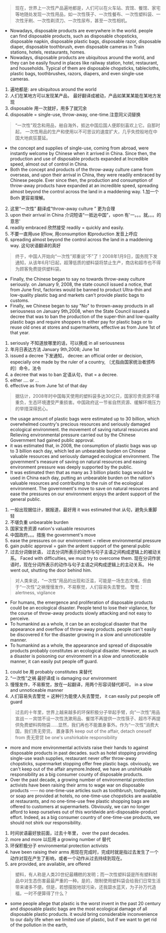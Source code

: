 >现在，世界上一次性产品遍地都是，人们可以在火车站、宾馆、餐馆、家宅等地随处发现一次性用品，如一次性筷子、一次性餐布、一次性塑料袋、一次性牙刷、一次性剃须刀、一次性尿布，甚至一次性相机。
- Nowadays, disposable products are everywhere in the world. people can find disposable products, such as disposable chopsticks, disposable napkin, disposable plastic bags, disposable razor, disposable diaper, disposable toothbrush, even disposable cameras in Train stations, hotels, restaurants, homes.
-  Nowadays, disposable products are ubiquitous around the world, and they can be easily found in places like railway station, hotel, restaurant, and households. Typical of them are disposable chopsticks, tablecloths, plastic bags, toothbrushes, razors, diapers, and even single-use cameras.
1. 遍地都是: are ubiquitous around the world
2. 人们在某地方可以发现某产品， 最好翻译成被动，产品如某某某能在某地方发现
3. disposable 用一次就好，用多了就冗余
4. disposable = single-use, throw-away, one-time.注意同义词替换
>“一次性"观念和用品，舶自海外，抵达中国后国人便即刻喜欢上它。自那时起， 一次性用品的生产和使用以不可思议的速度扩大，几乎失控般地在中国大地疯狂蔓延。
- the concept and supplies of single-use, coming from abroad, were instantly welcome by Chinese when it arrived in China. Since then, the production and use of disposable products expanded at Incredible speed, almost out of control in China.
- Both the concept and products of the throw-away culture came from overseas, and upon their arrival in China, they were readily embraced by Chinese people. Ever since then, the production and consumption of throw-away products have expanded at an incredible speed, spreading almost beyond the control across the land in a maddening way.
1.加一个Both 更容易理解。
2. 这里“一次性” 翻译成“throw-away culture ” 更为合理
3. upon their arrival in China 介词短语“一抵达中国”，upon 有'一。。。就。。。的意思'
4. readily embraced 欣然接受 readily = quickly and easily.
5. 不要一直用use 好low, 用consumption 和production 发音上呼应
6.  spreading almost beyond the control across the land in a maddening way. 这句状语翻译的真好
>  终于，中国人开始向“一次性”郑重说“不”了！2008年1月9日，国务院下发通知，从该年6月1日起，超薄低质的塑料袋将禁止生产，商店和超市也不得为顾客免费提供塑料袋。
- Finally, the Chinese began to say no towards throw-away culture seriously. on January 9, 2008, the state council issued a notice, that from June first, factories would be banned to product Ultra-thin and low-quality plastic bag and markets can't provide plastic bags to customs.
- Finally, we Chinese began to say "No" to thrown-away products in all seriousness on January 9th,2008, when the State Council issued a decree that was to ban the production of the super-thin and low-quality plastic bags and require shoppers to either pay for plastic bags or to reuse old ones at stores and supermarkets, effective as from June 1st of that year.
1. seriously 不知道放哪里的话，可以换成 in all seriousness
2. 年月日表达方法 January 9th,2008; June 1st
3.  issued a decree 下发通知，  decree: an official order or decision, especially one made by the ruler of a country, 〔尤指由国家统治者颁布的〕命令，法令
4.  a decree that was to ban 定语从句，that = a decree.
5. either .... or ... 
6. effective as from June 1st of that day 

>据估计，2008年时中国每天使用的塑料袋多达30亿只，国家珍贵资源不堪重负，生态环境遭受严重损害。中国政府这一节省自然资源、缓解环境压力的举措深得民心。
- the usage amount of plastic bags were estimated up to 30 billion, which overwhelmed country's precious resources and seriously damaged ecological environment. the movement of saving natural resources and Relieving environmental pressure carried out by the Chinese Government had gained public approval.
- it was estimated that, in 2008, the consumption of plastic bags was up to 3 billion each day, which led an unbearable burden on Chinese valuable resources and seriously damaged ecological environment. The government's measure of saving on natural resources and easing environment pressure was deeply supported by the public. 
- It was estimated then that as many as 3 billion plastic bags would be used in China each day, putting an unbearable burden on the nation's valuable resources and contributing to the ruin of the ecological environment. The government's move to save on natural resources and ease the pressures on our environment enjoys the ardent support of the general public. 
1. 一般出现据估计，据报道，最好用 it was estimated that 从句，避免头重脚轻
2. 不堪负重 unbearable burden
3. 国家宝贵资源  nation's valuable resources
4. 中国政府。。。措施 the government's move 
5. ease the pressures on our environment = relieve environmental pressure
6. gain public approval = gain the ardent support of the general public
7. 过去分词做状语， 过去分词所表示的动作与句子主语之间构成逻辑上的被动关系。
Faced with difficulties, we must try to overcome them.
 现在分词作状语时，现在分词所表示的动作与句子主语之间构成逻辑上的主动关系。
He went out, shutting the door behind him.
> 对人类来说，“一次性”用品的出现和泛滥，可能是一场生态灾难。但由于“一次性”之祸慢慢发作，不易察觉，人们容易失去警觉。
警觉： alertness, vigilance
- For humans, the emergence and proliferation of disposable products could be an ecological disaster.
People tend to lose their vigilance, for the course of throw-away products slowly attacking and not easy to perceive.
- To humankind as a whole, it can be an ecological disaster that the appearance and overflow of throw-away products. people can't easily be discovered it for the disaster growing in a slow and unnoticeable manner.
- To humankind as a whole, the appearance and spread of disposable products probably constitutes an ecological disaster. However, as such a disaster is poisoning our environment in a slow and unnoticeable manner, it can easily put people off guard.
1. could be 用 probably constitutes 来替代
2. “一次性”之祸 最好译成 is damaging our environment
3. 慢慢发作，不易察觉，放在一起翻译，用两个形容词替代即可。 in a slow and unnoticeable manner
4. 人们容易失去警觉 = 这种行为能使人失去警觉， it can easily put people off guard
>过去的十年里，世界上越来越多的环保积极分子举起手臂，向“一次性”用品宣战－－宾馆不设一次性洗漱用品、餐馆不再提供一次性筷子、超市不再提供免费塑料购物袋......显然，我们再也不能置身事外。作为“一次性”消费大国，我们责无旁贷。
置身事外 keep out of the affair, detach oneself from
责无旁贷 be one's unshirkable responsibility

- more and more environmental activists raise their hands to against disposable products in past decades. such as hotel stopping providing single-use wash supplies, restaurant never offer throw-away chopsticks, supermarket stopping offer free plastic bags. obviously, we can't keep out of the affair anymore.Indeed,  we have an unshirkable responsibility as a big consumer county of disposable products.
- Over the past decade, a growing number of environmental protection activists have been raising their arms to wage war on disposable products ---- no one-time-use articles such as toothbrush, toothpaste, or soap are provided at hotels, no one-time-use chopsticks are available at restaurants, and no one-time-use free plastic shopping bags are offered to customers at supermarkets.  Obviously, we can no longer afford to keep ourselves out of this worldwide anti-disposable-product effort. Indeed, as a big consumer country of one-time-use products, we should not shirk our responsibility.
1. 时间状语最好放前面，过去十年里， over the past decades.
2. more and more 以后用 a growing number of 替代
3. 环保积极分子 environmental protection activists
4. have been raising their arms 用现在完成时，完成时就是指过去发生了一个动作对现在产生了影响，或者一个动作从过去持续到现在。
5. are provided, are available, are offered
>塑料，有人称是人类20世纪最糟糕的发明；而一次性塑料袋是所有塑料制品中对生态伤害最最严重的一种。是的，限制使用塑料袋会给我们日常生活带来诸多不便。但是，若想摆脱地球污染，还我碧水蓝天，为子孙万代造福，一时不便算得了什么？
- some people allege that plastic is the worst invent in the past 20 century and disposable plastic bags are the most ecological damage of all disposable plastic products. it would bring considerable inconvenience to our daily life when we limited use of plastic, but if we want to get rid of the pollution in the earth,  
